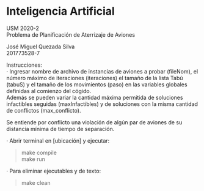# Inteligencia Artificial
USM 2020-2  
Problema de Planificación de Aterrizaje de Aviones  

José Miguel Quezada Silva  
201773528-7  


Instrucciones:  
· Ingresar nombre de archivo de instancias de aviones a probar (fileNom), el número máximo de 
iteraciones (iteraciones) el tamaño de la lista Tabú (tabuS) y el tamaño de los movimientos (paso) 
en las variables globales definidas al comienzo del cógido.  
Además se pueden variar la cantidad máxima permitida de soluciones infactibles seguidas (maxInfactibles) 
y de soluciones con la misma cantidad de conflictos (max_conflicto).  

Se entiende por conflicto una violación de algún par de aviones de su distancia mínima de tiempo 
de separación.  


· Abrir terminal en [ubicación] y ejecutar:  
> make compile  
> make run  

· Para eliminar ejecutables y de texto:  
> make clean
